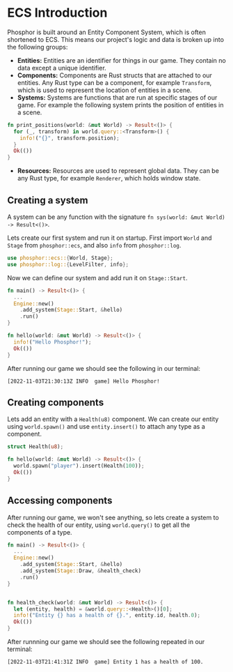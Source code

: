 # ECS Introduction

Phosphor is built around an Entity Component System, which is often shortened to ECS. This means our project's logic and data is broken up into the following groups:
- **Entities:** Entities are an identifier for things in our game. They contain no data except a unique identifier.
- **Components:** Components are Rust structs that are attached to our entities. Any Rust type can be a component, for example `Transform`, which is used to represent the location of entities in a scene.
- **Systems:** Systems are functions that are run at specific stages of our game. For example the following system prints the position of entities in a scene.
```rs
fn print_positions(world: &mut World) -> Result<()> {
  for (_, transform) in world.query::<Transform>() {
    info!("{}", transform.position);
  }
  Ok(())
}
```
- **Resources:** Resources are used to represent global data. They can be any Rust type, for example `Renderer`, which holds window state.

## Creating a system

A system can be any function with the signature `fn sys(world: &mut World) -> Result<()>`.

Lets create our first system and run it on startup. First import `World` and `Stage` from `phosphor::ecs`, and also `info` from `phosphor::log`.

```rs
use phosphor::ecs::{World, Stage};
use phosphor::log::{LevelFilter, info};
```

Now we can define our system and add run it on `Stage::Start`.

```rs
fn main() -> Result<()> {
  ...
  Engine::new()
    .add_system(Stage::Start, &hello)
    .run()
}

fn hello(world: &mut World) -> Result<()> {
  info!("Hello Phosphor!");
  Ok(())
}
```

After running our game we should see the following in our terminal:

```
[2022-11-03T21:30:13Z INFO  game] Hello Phosphor!
```

## Creating components

Lets add an entity with a `Health(u8)` component. We can create our entity using `world.spawn()` and use `entity.insert()` to attach any type as a component.

```rs
struct Health(u8);

fn hello(world: &mut World) -> Result<()> {
  world.spawn("player").insert(Health(100));
  Ok(())
}
```

## Accessing components

After running our game, we won't see anything, so lets create a system to check the health of our entity, using `world.query()` to get all the components of a type.

```rs
fn main() -> Result<()> {
  ...
  Engine::new()
    .add_system(Stage::Start, &hello)
    .add_system(Stage::Draw, &health_check)
    .run()
}


fn health_check(world: &mut World) -> Result<()> {
  let (entity, health) = &world.query::<Health>()[0];
  info!("Entity {} has a health of {}.", entity.id, health.0);
  Ok(())
}
```

After runnning our game we should see the following repeated in our terminal:

```
[2022-11-03T21:41:31Z INFO  game] Entity 1 has a health of 100.
```

